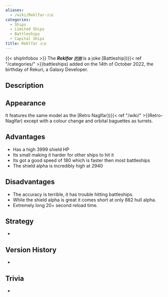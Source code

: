 ```yaml
---
aliases:
  - /wiki/Reklfar-🇫🇷
categories:
  - Ships
  - Limited Ships
  - Battleships
  - Capital Ships
title: Reklfar 🇫🇷
---
```


{{< shipInfobox >}} The **_Reklfar 🇫🇷_** is a joke [Battleship]({{< ref "/categories/" >}}battleships) added on the 14th of October 2022, the birthday of Rekuri, a Galaxy Developer.

## Description

## Appearance

It features the same model as the [Retro Naglfar]({{< ref "/wiki/" >}}Retro-Naglfar) except with a colour change and orbital baguettes as turrets.

## Advantages

- Has a high 3999 shield HP
- Its small making it harder for other ships to hit it
- Its got a good speed of 180 which is faster then most battleships
- The shield alpha is incredibly high at 2940

## Disadvantages

- The accuracy is terrible, it has trouble hitting battleships.
- While the shield alpha is great it comes short at only 882 hull alpha.
- Extremely long 20+ second reload time.

## Strategy

-

## Version History

-

## Trivia

-
